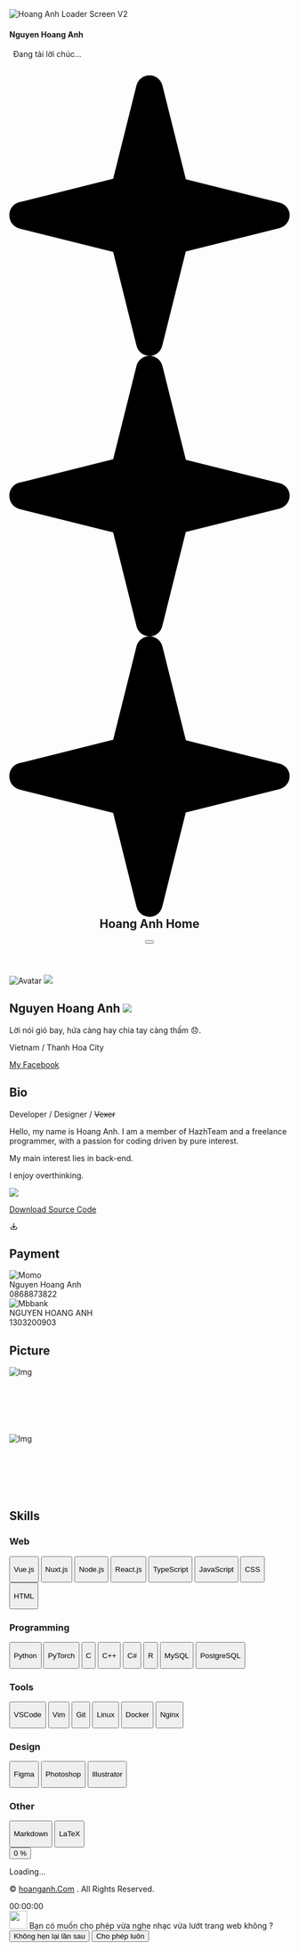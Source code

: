 <html lang="vi-VN" class="dark" data-title-loader="Hoang Anh">
    <head>
        <meta charset="utf-8">
        <meta name="viewport" content="width=device-width, initial-scale=1.0, maximum-scale=1.0, user-scalable=0"/>
        <meta http-equiv="X-UA-Compatible" content="IE=edge">
        <title>Hoang Anh - Home</title>
        <meta property="og:title" content="Nguyen Hoang Anh | Profile Home">
        <link rel="shortcut icon" href="https://i.ibb.co/rGMn65d/boss.webp" type="image/x-icon">
        <meta name="description" content="Hi my name is Hoang Anh / A freelance / web developer / vexer">
        <meta name="keywords" content="Hoang Anh,web hoang anh,nguyen hoang anh,hoang anh home,profile hoang anh">
        <link rel="canonical" href="https://thanhdieu.com/">
        <meta content="hoanganh" name="author">
        <meta property="og:type" content="website">
        <meta content="#FCFCFD" name="theme-color">
        <meta property="og:image" content="./res/v5/img/bg3.webp">
        <link href="https://cdn.jsdelivr.net/npm/remixicon@4.2.0/fonts/remixicon.min.css" rel="stylesheet">
        <link rel="stylesheet" href="./assets/css/style.css?v=3.10">
        <link rel="stylesheet" href="./assets/css/fuiToast.min.css">
        <link rel="stylesheet" href="./assets/css/fancybox.css">
        <link rel="stylesheet" href="./assets/css/index.css?v=3.1">
    </head>
    <body>
        <div class="flex justify-center bg-background">
            <div class="pace pace-active">
                <div class="pace-progress">
                    <div class="pace-progress-inner"></div>
                </div>
            </div>
            <div class="td-loading-v2">
                <!-- <img class="loading2 none" src="https://i.imgur.com/dxVZLOG.png" alt="Hoang Anh Loader Screen V2"> -->
                <img class="loading2 none" src="./assets/img/avatar.jpg" alt="Hoang Anh Loader Screen V2">
                <div class="ws-loader-text">
                    <h4>Nguyen Hoang Anh</h4>
                    <span id="waiting-loader">
                        <i class="ri-loader-4-line icon-spin"></i>
                        &ensp;Đang tải lời chúc...
                    </span>
                </div>
            </div>
            <div class="pointer-events-none absolute start-0 top-0 z-0 h-1/2 w-full opacity-40" style="background-image:linear-gradient(#659EB966, transparent)"></div>
            <main class="z-10 flex min-h-screen w-screen max-w-[60rem] flex-col items-center px-4 text-[0.92rem] leading-relaxed sm:px-7 lg:px-10">
                <header class="group sticky top-4 z-30 mb-16 box-content w-full rounded-xl border border-transparent py-1 transition-all duration-300 sm:rounded-2xl [&.not-top]:border-border [&.not-top]:bg-background dark:[&.not-top]:bg-primary-foreground">
                    <header class="flex flex-wrap text-sm sm:flex-nowrap sm:justify-start">
                        <nav class="relative mx-auto flex w-full items-center justify-between sm:flex sm:items-center">
                            <div class="absolute -left-4 -top-8 -z-10 box-content hidden h-20 w-[calc(100%+2rem)] !duration-0 max-sm:group-[.expanded]:block max-sm:group-[.expanded.not-top]:hidden max-sm:group-[.expanded]:bg-white dark:max-sm:group-[.expanded]:bg-primary-foreground"></div>
                            <h1 class="flex-none text-xl font-semibold transition-all duration-300 group-[.not-top]:ms-3 sm:group-[.not-top]:ms-5">
                                <span class="magic">
                                    <span class="magic-star">
                                        <svg viewBox="0 0 512 512">
                                            <path d="M512 255.1c0 11.34-7.406 20.86-18.44 23.64l-171.3 42.78l-42.78 171.1C276.7 504.6 267.2 512 255.9 512s-20.84-7.406-23.62-18.44l-42.66-171.2L18.47 279.6C7.406 276.8 0 267.3 0 255.1c0-11.34 7.406-20.83 18.44-23.61l171.2-42.78l42.78-171.1C235.2 7.406 244.7 0 256 0s20.84 7.406 23.62 18.44l42.78 171.2l171.2 42.78C504.6 235.2 512 244.6 512 255.1z"></path>
                                        </svg>
                                    </span>
                                    <span class="magic-star">
                                        <svg viewBox="0 0 512 512">
                                            <path d="M512 255.1c0 11.34-7.406 20.86-18.44 23.64l-171.3 42.78l-42.78 171.1C276.7 504.6 267.2 512 255.9 512s-20.84-7.406-23.62-18.44l-42.66-171.2L18.47 279.6C7.406 276.8 0 267.3 0 255.1c0-11.34 7.406-20.83 18.44-23.61l171.2-42.78l42.78-171.1C235.2 7.406 244.7 0 256 0s20.84 7.406 23.62 18.44l42.78 171.2l171.2 42.78C504.6 235.2 512 244.6 512 255.1z"></path>
                                        </svg>
                                    </span>
                                    <span class="magic-star">
                                        <svg viewBox="0 0 512 512">
                                            <path d="M512 255.1c0 11.34-7.406 20.86-18.44 23.64l-171.3 42.78l-42.78 171.1C276.7 504.6 267.2 512 255.9 512s-20.84-7.406-23.62-18.44l-42.66-171.2L18.47 279.6C7.406 276.8 0 267.3 0 255.1c0-11.34 7.406-20.83 18.44-23.61l171.2-42.78l42.78-171.1C235.2 7.406 244.7 0 256 0s20.84 7.406 23.62 18.44l42.78 171.2l171.2 42.78C504.6 235.2 512 244.6 512 255.1z"></path>
                                        </svg>
                                    </span>
                                    <span class="magic-text">Hoang Anh Home</span>
                                </span>
                            </h1>
                            <div class="flex gap-x-4 sm:gap-x-6">
                                <div class="flex gap-x-4 transition-all group-[.not-top]:me-1.5 group-[.not-top]:gap-x-2">
                                    <button class="change-theme group/dark rounded-md p-2 transition-all sm:group-[.not-top]:rounded-xl">
                                        <i class="ri-sun-line transition-all group-hover/dark:text-primary dark:hidden"></i>
                                        <i class="ri-moon-clear-line hidden transition-all group-hover/dark:text-primary dark:block"></i>
                                    </button>
                                </div>
                            </div>
                        </nav>
                    </header>
                </header>
                <div class="flex w-full flex-col gap-y-10 md:w-4/5 lg:w-5/6">
                    <section class="animate flex flex-col items-center gap-y-7 show">
                        <div class="relative">
                            <img src="./assets/img/avatar.jpg" alt="Avatar" class="author-avatar rounded-full border p-1">
                            <img class="crown3" src="./assets/img/mong-vuot-rong.png">
                        </div>
                        <div class="flex flex-col items-center gap-y-4">
                            <h1 class="text-3xl font-bold flex items-center">
                                Nguyen Hoang Anh <img class="blue-tick ml-2" src="./assets/img/icon/tick.png">
                            </h1>
                            <p>
                                Lời nói gió bay, hứa càng hay chia tay <span class="bg-primary-foreground rounded text-transparent hover:text-inherit transition-colors cursor-pointer">càng
                                thấm 😞.</span>
                            </p>
                            <div class="flex flex-wrap justify-center gap-x-7 gap-y-3">
                                <div class="flex flex-row items-center justify-center gap-x-2">
                                    <i class="ri-map-pin-line"></i>
                                    <p>Vietnam / Thanh Hoa City</p>
                                </div>
                                <a class="flex flex-row items-center justify-center gap-x-2 hover:opacity-75 transition-all" href="https://www.facebook.com/hazhhxyz" target="_blank">
                                    <i class="ri-facebook-fill"></i>
                                    <p>My Facebook</p>
                                </a>
                            </div>
                        </div>
                    </section>
                    <section class="animate flex flex-col gap-y-5 md:flex-row md:gap-y-0 show">
                        <div class="text-xl font-semibold md:min-w-36">
                            <h2>Bio</h2>
                        </div>
                        <div class="flex flex-1 flex-col gap-y-3">
                            <p class="text-muted-foreground mt-1">
                                Developer / Designer / <del>Vexer </del>
                            </p>
                            <div class="flex flex-col gap-2 leading-6 text-muted-foreground">
                                <p>Hello, my name is Hoang Anh. I am a member of HazhTeam and a freelance programmer, with a
                                passion for coding driven by pure interest.</p>
                                <p>My main interest lies in back-end.</p>
                                <p>I enjoy overthinking.</p>
                                <div class="mt-1 flex gap-x-2">
                                    <img src="https://www.pinterest.com/pin/24910604185148219/" class="rounded-md border">
                                </div>
                            </div>
                        </div>
                        <a class="group inline-flex items-center gap-x-1 rounded-lg bg-primary-foreground border border-border px-2 py-1 text-sm text-muted-foreground transition-all hover:bg-input no-underline w-fit self-end" href="https://anotepad.com/notes/wccx6w5r" target="_blank">
                            <p class="my-0">Download Source Code</p>
                            <svg class="my-1 stroke-muted-foreground group-hover:stroke-primary" aria-hidden="true" xmlns="http://www.w3.org/2000/svg" width="16" height="16" fill="none" viewBox="0 0 24 24">
                                <path stroke="currentColor" stroke-linecap="round" stroke-linejoin="round" stroke-width="2" d="M4 15v2a3 3 0 0 0 3 3h10a3 3 0 0 0 3-3v-2m-8 1V4m0 12-4-4m4 4 4-4"/>
                            </svg>
                        </a>
                    </section>
                    <section class="animate flex flex-col gap-y-5 md:flex-row md:gap-y-0 show">
                        <div class="text-xl font-semibold md:min-w-36">
                            <h2>Payment</h2>
                        </div>
                        <div class="mb-5 flex flex-col rounded-xl border border-border py-3 px-3 gap-y-3 sm:gap-y-4 text-nowrap">
                            <div class="grid grid-cols-1 gap-x-4 gap-y-2 sm:grid-cols-2 sm:gap-y-4">
                                <a class="group relative text-sm leading-normal no-underline hover:bg-transparent">
                                    <div class="relative flex flex-row items-center gap-x-4 px-2 py-1.5 transition-all">
                                        <div class="absolute -inset-0 z-10 rounded-lg border border-border bg-muted opacity-0 transition-all group-hover:opacity-50"></div>
                                        <img src="./assets/img/icon/momo.png" class="z-20 h-10 w-10 rounded-lg bg-muted p-2" alt="Momo">
                                        <div class="z-20 flex flex-col">
                                            <div class="font-medium">
                                                Nguyen Hoang Anh <i data-ws-copy="NGUYEN HOANG ANH" class="ri-file-copy-line text-muted-foreground cursor-pointer"></i>
                                            </div>
                                            <div class="font-normal text-muted-foreground">
                                                0868873822 <i data-ws-copy="0868873822" class="ri-file-copy-line cursor-pointer"></i>
                                            </div>
                                        </div>
                                    </div>
                                </a>
                                <a class="me-10 group relative text-sm leading-normal no-underline hover:bg-transparent">
                                    <div class="relative flex flex-row items-center gap-x-4 px-2 py-1.5 transition-all">
                                        <div class="absolute -inset-0 z-10 rounded-lg border border-border bg-muted opacity-0 transition-all group-hover:opacity-50"></div>
                                        <img src="./assets/img/icon/mb.png" class="z-20 h-10 w-10 rounded-lg bg-muted p-2" alt="Mbbank">
                                        <div class="z-20 flex flex-col">
                                            <div class="font-medium">
                                                NGUYEN HOANG ANH <i data-ws-copy="NGUYEN HOANG ANH" class="ri-file-copy-line text-muted-foreground cursor-pointer"></i>
                                            </div>
                                            <div class="font-normal text-muted-foreground">
                                                1303200903 <i data-ws-copy="1303200903" class="ri-file-copy-line cursor-pointer"></i>
                                            </div>
                                        </div>
                                    </div>
                                </a>
                            </div>
                        </div>
                    </section>
                    <section class="animate flex flex-col gap-y-5 md:flex-row md:gap-y-0 show">
                        <div class="text-xl font-semibold md:min-w-36">
                            <h2>Picture</h2>
                        </div>
                        <div class="flex flex-1 flex-col gap-y-3">
                            <div class="grid grid-cols-1 gap-3 sm:grid-cols-2">
                                <a class="group overflow-hidden relative flex flex-col gap-y-3 rounded-2xl border border-border bg-primary-foreground transition-all hover:border-foreground/25 hover:shadow-sm" data-fancybox="gallery" data-src="https://i.imgur.com/zEJOvAO.gif">
                                    <img src="https://media2.giphy.com/media/v1.Y2lkPTc5MGI3NjExcjJvcG9ka2hhZnJmaDNsdzBzN2g1YjZ1aWx4YXJzc3gycjhsb3VyZyZlcD12MV9pbnRlcm5hbF9naWZfYnlfaWQmY3Q9Zw/26FLdmIp6wJr91JAI/giphy.gif" alt="Img" class="absolute top-0 h-full w-full object-cover">
                                    <div class="z-10 flex flex-col gap-y-0.5 px-5 pb-4 pt-24">
                                        <h2 class="text-lg font-medium">&ensp;</h2>
                                        <p class="text-muted-foreground">&ensp;</p>
                                    </div>
                                </a>
                                <a class="group overflow-hidden relative flex flex-col gap-y-3 rounded-2xl border border-border bg-primary-foreground transition-all hover:border-foreground/25 hover:shadow-sm" data-fancybox="gallery" data-src="https://i.ibb.co/b5cYhf5m/image.png">
                                    <img src="https://i.ibb.co/b5cYhf5m/image.png" alt="Img" class="absolute top-0 h-full w-full object-cover">
                                    <div class="z-10 flex flex-col gap-y-0.5 px-5 pb-4 pt-24">
                                        <h2 class="text-lg font-medium">&ensp;</h2>
                                        <p class="text-muted-foreground">&ensp;</p>
                                    </div>
                                </a>
                            </div>
                        </div>
                    </section>
                    <section class="animate flex flex-col gap-y-5 md:flex-row md:gap-y-0 show">
                        <div class="text-xl font-semibold md:min-w-36">
                            <h2>Skills</h2>
                        </div>
                        <div class="flex flex-1 flex-col gap-y-3">
                            <div class="flex flex-col gap-y-2 md:flex-row md:gap-x-5 md:gap-y-0">
                                <h3 class="w-1/5 font-medium">Web</h3>
                                <div class="flex md:w-4/5 flex-row flex-wrap gap-x-4 gap-y-2">
                                    <button class="group inline-flex items-center gap-x-1 bg-primary-foreground border border-border px-2 py-1 text-sm text-muted-foreground transition-all hover:bg-input no-underline cursor-default rounded-xl">
                                        <p class="my-0">Vue.js</p>
                                    </button>
                                    <button class="group inline-flex items-center gap-x-1 bg-primary-foreground border border-border px-2 py-1 text-sm text-muted-foreground transition-all hover:bg-input no-underline cursor-default rounded-xl">
                                        <p class="my-0">Nuxt.js</p>
                                    </button>
                                    <button class="group inline-flex items-center gap-x-1 bg-primary-foreground border border-border px-2 py-1 text-sm text-muted-foreground transition-all hover:bg-input no-underline cursor-default rounded-xl">
                                        <p class="my-0">Node.js</p>
                                    </button>
                                    <button class="group inline-flex items-center gap-x-1 bg-primary-foreground border border-border px-2 py-1 text-sm text-muted-foreground transition-all hover:bg-input no-underline cursor-default rounded-xl">
                                        <p class="my-0">React.js</p>
                                    </button>
                                    <button class="group inline-flex items-center gap-x-1 bg-primary-foreground border border-border px-2 py-1 text-sm text-muted-foreground transition-all hover:bg-input no-underline cursor-default rounded-xl">
                                        <p class="my-0">TypeScript</p>
                                    </button>
                                    <button class="group inline-flex items-center gap-x-1 bg-primary-foreground border border-border px-2 py-1 text-sm text-muted-foreground transition-all hover:bg-input no-underline cursor-default rounded-xl">
                                        <p class="my-0">JavaScript</p>
                                    </button>
                                    <button class="group inline-flex items-center gap-x-1 bg-primary-foreground border border-border px-2 py-1 text-sm text-muted-foreground transition-all hover:bg-input no-underline cursor-default rounded-xl">
                                        <p class="my-0">CSS</p>
                                    </button>
                                    <button class="group inline-flex items-center gap-x-1 bg-primary-foreground border border-border px-2 py-1 text-sm text-muted-foreground transition-all hover:bg-input no-underline cursor-default rounded-xl">
                                        <p class="my-0">HTML</p>
                                    </button>
                                </div>
                            </div>
                            <div class="flex flex-col gap-y-2 md:flex-row md:gap-x-5 md:gap-y-0">
                                <h3 class="w-1/5 font-medium">Programming</h3>
                                <div class="flex md:w-4/5 flex-row flex-wrap gap-x-4 gap-y-2">
                                    <button class="group inline-flex items-center gap-x-1 bg-primary-foreground border border-border px-2 py-1 text-sm text-muted-foreground transition-all hover:bg-input no-underline cursor-default rounded-xl">
                                        <p class="my-0">Python</p>
                                    </button>
                                    <button class="group inline-flex items-center gap-x-1 bg-primary-foreground border border-border px-2 py-1 text-sm text-muted-foreground transition-all hover:bg-input no-underline cursor-default rounded-xl">
                                        <p class="my-0">PyTorch</p>
                                    </button>
                                    <button class="group inline-flex items-center gap-x-1 bg-primary-foreground border border-border px-2 py-1 text-sm text-muted-foreground transition-all hover:bg-input no-underline cursor-default rounded-xl">
                                        <p class="my-0">C</p>
                                    </button>
                                    <button class="group inline-flex items-center gap-x-1 bg-primary-foreground border border-border px-2 py-1 text-sm text-muted-foreground transition-all hover:bg-input no-underline cursor-default rounded-xl">
                                        <p class="my-0">C++</p>
                                    </button>
                                    <button class="group inline-flex items-center gap-x-1 bg-primary-foreground border border-border px-2 py-1 text-sm text-muted-foreground transition-all hover:bg-input no-underline cursor-default rounded-xl">
                                        <p class="my-0">C#</p>
                                    </button>
                                    <button class="group inline-flex items-center gap-x-1 bg-primary-foreground border border-border px-2 py-1 text-sm text-muted-foreground transition-all hover:bg-input no-underline cursor-default rounded-xl">
                                        <p class="my-0">R</p>
                                    </button>
                                    <button class="group inline-flex items-center gap-x-1 bg-primary-foreground border border-border px-2 py-1 text-sm text-muted-foreground transition-all hover:bg-input no-underline cursor-default rounded-xl">
                                        <p class="my-0">MySQL</p>
                                    </button>
                                    <button class="group inline-flex items-center gap-x-1 bg-primary-foreground border border-border px-2 py-1 text-sm text-muted-foreground transition-all hover:bg-input no-underline cursor-default rounded-xl">
                                        <p class="my-0">PostgreSQL</p>
                                    </button>
                                </div>
                            </div>
                            <div class="flex flex-col gap-y-2 md:flex-row md:gap-x-5 md:gap-y-0">
                                <h3 class="w-1/5 font-medium">Tools</h3>
                                <div class="flex md:w-4/5 flex-row flex-wrap gap-x-4 gap-y-2">
                                    <button class="group inline-flex items-center gap-x-1 bg-primary-foreground border border-border px-2 py-1 text-sm text-muted-foreground transition-all hover:bg-input no-underline cursor-default rounded-xl">
                                        <p class="my-0">VSCode</p>
                                    </button>
                                    <button class="group inline-flex items-center gap-x-1 bg-primary-foreground border border-border px-2 py-1 text-sm text-muted-foreground transition-all hover:bg-input no-underline cursor-default rounded-xl">
                                        <p class="my-0">Vim</p>
                                    </button>
                                    <button class="group inline-flex items-center gap-x-1 bg-primary-foreground border border-border px-2 py-1 text-sm text-muted-foreground transition-all hover:bg-input no-underline cursor-default rounded-xl">
                                        <p class="my-0">Git</p>
                                    </button>
                                    <button class="group inline-flex items-center gap-x-1 bg-primary-foreground border border-border px-2 py-1 text-sm text-muted-foreground transition-all hover:bg-input no-underline cursor-default rounded-xl">
                                        <p class="my-0">Linux</p>
                                    </button>
                                    <button class="group inline-flex items-center gap-x-1 bg-primary-foreground border border-border px-2 py-1 text-sm text-muted-foreground transition-all hover:bg-input no-underline cursor-default rounded-xl">
                                        <p class="my-0">Docker</p>
                                    </button>
                                    <button class="group inline-flex items-center gap-x-1 bg-primary-foreground border border-border px-2 py-1 text-sm text-muted-foreground transition-all hover:bg-input no-underline cursor-default rounded-xl">
                                        <p class="my-0">Nginx</p>
                                    </button>
                                </div>
                            </div>
                            <div class="flex flex-col gap-y-2 md:flex-row md:gap-x-5 md:gap-y-0">
                                <h3 class="w-1/5 font-medium">Design</h3>
                                <div class="flex md:w-4/5 flex-row flex-wrap gap-x-4 gap-y-2">
                                    <button class="group inline-flex items-center gap-x-1 bg-primary-foreground border border-border px-2 py-1 text-sm text-muted-foreground transition-all hover:bg-input no-underline cursor-default rounded-xl">
                                        <p class="my-0">Figma</p>
                                    </button>
                                    <button class="group inline-flex items-center gap-x-1 bg-primary-foreground border border-border px-2 py-1 text-sm text-muted-foreground transition-all hover:bg-input no-underline cursor-default rounded-xl">
                                        <p class="my-0">Photoshop</p>
                                    </button>
                                    <button class="group inline-flex items-center gap-x-1 bg-primary-foreground border border-border px-2 py-1 text-sm text-muted-foreground transition-all hover:bg-input no-underline cursor-default rounded-xl">
                                        <p class="my-0">Illustrator</p>
                                    </button>
                                </div>
                            </div>
                            <div class="flex flex-col gap-y-2 md:flex-row md:gap-x-5 md:gap-y-0">
                                <h3 class="w-1/5 font-medium">Other</h3>
                                <div class="flex md:w-4/5 flex-row flex-wrap gap-x-4 gap-y-2">
                                    <button class="group inline-flex items-center gap-x-1 bg-primary-foreground border border-border px-2 py-1 text-sm text-muted-foreground transition-all hover:bg-input no-underline cursor-default rounded-xl">
                                        <p class="my-0">Markdown</p>
                                    </button>
                                    <button class="group inline-flex items-center gap-x-1 bg-primary-foreground border border-border px-2 py-1 text-sm text-muted-foreground transition-all hover:bg-input no-underline cursor-default rounded-xl">
                                        <p class="my-0">LaTeX</p>
                                    </button>
                                </div>
                            </div>
                        </div>
                    </section>
                </div>
                <button class="z-90 group fixed bottom-12 end-4 flex h-10 w-10 translate-y-28 items-center justify-center rounded-full border-2 border-transparent bg-primary-foreground text-muted-foreground opacity-0 transition-all duration-300 hover:border-border/75 data-[show=true]:translate-y-0 data-[show=true]:opacity-100 sm:end-8 sm:h-12 sm:w-12 " data-show="true" id="croll-to-top">
                    <div class="absolute bottom-0 end-0 start-0 top-1 flex items-center justify-center transition-opacity group-hover:opacity-0 group-[.ended]:opacity-1">
                        <span class="text">0</span>
                        <span class="text-xs">%</span>
                    </div>
                    <i class="ri-arrow-up-s-line size-6 opacity-0 transition-opacity group-hover:opacity-100 group-[.ended]:opacity-100"></i>
                </button>
                <div class="mt-16 flex flex-row items-center gap-x-3 rounded-3xl border border-input px-4 py-2 text-sm shadow-sm transition-all hover:shadow-md">
                    <span class="relative flex items-center justify-center">
                        <span class="absolute inline-flex h-2 w-2 animate-ping rounded-full border border-green-400 bg-green-400 opacity-75"></span>
                        <span class="relative inline-flex h-2 w-2 rounded-full bg-green-400"></span>
                    </span>
                    <div>
                        <p id="cham-ngon" class="font-medium text-muted-foreground">Loading...</p>
                    </div>
                </div>
                <footer class="mx-auto mt-24 w-full text-center">
                    <div class="border-t border-border p-2">
                        <div class="flex flex-col items-center justify-center gap-y-3 sm:flex-row sm:gap-y-0">
                            <div class="flex flex-col items-center justify-center gap-2 text-sm sm:flex-row sm:gap-x-4">
                                <p>
                                    © 
                                    <samp id="year">
                                        <script>
                                            document.getElementById("year").innerHTML = new Date().getFullYear();
                                        </script>
                                    </samp>
                                    <a href="/">hoanganh.Com</a>
                                    . All Rights Reserved.
                                </p>
                            </div>
                        </div>
                    </div>
                    <div id="real-time">00:00:00</div>
                </footer>
                <div id="toast-prompt">
                    <img src="https://i.imgur.com/aGMqekz.gif" width="32" height="32">
                    Bạn có muốn cho phép vừa nghe nhạc vừa lướt trang web không ?
            <button class="close-btn">Không hẹn lại lần sau</button>
                    <button class="confirm-btn">Cho phép luôn</button>
                </div>
            </main>
        </div>
        <script src="./assets/js/libs/jquery-3.7.1.min.js"></script>
        <script src="./assets/js/libs/fuiToast.min.js"></script>
        <script src="./assets/js/libs/fancybox.umd.js"></script>
        <script src="https://api.thanhdieu.com/addons/cursor-magic.js"></script>
        <script src="https://cdn.jsdelivr.net/npm/pace-js@latest/pace.min.js" data-pace-options='{"restartOnRequestAfter":false,"eventLag":false}'></script>
        <script src="./assets/js/index.js?v=3.8"></script>
    </body>
</html>
